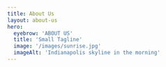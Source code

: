 ```yaml
---
title: About Us
layout: about-us
hero:
  eyebrow: 'ABOUT US'
  title: 'Small Tagline'
  image: '/images/sunrise.jpg'
  imageAlt: 'Indianapolis skyline in the morning'
---
```

